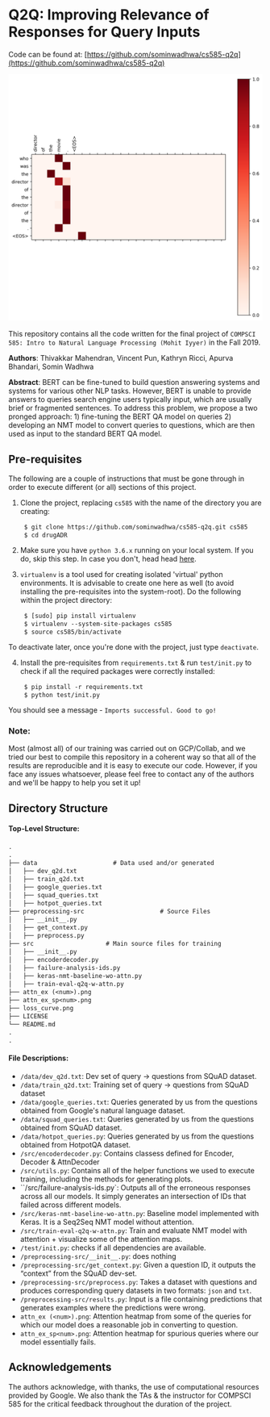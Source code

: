 # Q2Q: Improving Relevance of Responses for Query Inputs

Code can be found at: [https://github.com/sominwadhwa/cs585-q2q](https://github.com/sominwadhwa/cs585-q2q)

<p align="center">
  <img src="attn_ex (1).png"/>
</p>

This repository contains all the code written for the final project of `COMPSCI 585: Intro to Natural Language Processing (Mohit Iyyer)` in the Fall 2019.

**Authors**: Thivakkar Mahendran, Vincent Pun, Kathryn Ricci, Apurva Bhandari, Somin Wadhwa

**Abstract**: BERT can be fine-tuned to build question answering systems and systems for various other NLP tasks. However, BERT is unable to provide answers to queries search engine users typically input, which are usually brief or fragmented sentences. To address this problem, we propose a two pronged approach: 1) fine-tuning the BERT QA model on queries 2) developing an NMT model to convert queries to questions, which are then used as input to the standard BERT QA model.

## Pre-requisites

The following are a couple of instructions that must be gone through in order to execute different (or all) sections of this project.

1. Clone the project, replacing ``cs585`` with the name of the directory you are creating:

        $ git clone https://github.com/sominwadhwa/cs585-q2q.git cs585
        $ cd drugADR

2. Make sure you have ``python 3.6.x`` running on your local system. If you do, skip this step. In case you don't, head
head [here](https://www.python.org/downloads/).

3. ``virtualenv`` is a tool used for creating isolated 'virtual' python environments. It is advisable to create one here as well (to avoid installing the pre-requisites into the system-root). Do the following within the project directory:

        $ [sudo] pip install virtualenv
        $ virtualenv --system-site-packages cs585
        $ source cs585/bin/activate

To deactivate later, once you're done with the project, just type ``deactivate``.

4. Install the pre-requisites from ``requirements.txt`` & run ``test/init.py`` to check if all the required packages were correctly installed:

        $ pip install -r requirements.txt
        $ python test/init.py

You should see a message - ``Imports successful. Good to go!``

### Note:
Most (almost all) of our training was carried out on GCP/Collab, and we tried our best to compile this repository in a coherent way so that all of the results are reproducible and it is easy to execute our code. However, if you face any issues whatsoever, please feel free to contact any of the authors and we'll be happy to help you set it up!

## Directory Structure

#### Top-Level Structure:

    .
    .
    ├── data                     # Data used and/or generated
    │   ├── dev_q2d.txt
    │   ├── train_q2d.txt
    │   ├── google_queries.txt
    │   ├── squad_queries.txt
    │   ├── hotpot_queries.txt
    ├── preprocessing-src                     # Source Files
    │   ├── __init__.py
    │   ├── get_context.py
    │   ├── preprocess.py
    ├── src                    # Main source files for training
    │   ├── __init__.py
    │   ├── encoderdecoder.py
    │   ├── failure-analysis-ids.py
    │   ├── keras-nmt-baseline-wo-attn.py
    │   ├── train-eval-q2q-w-attn.py     
    ├── attn_ex (<num>).png 
    ├── attn_ex_sp<num>.png
    ├── loss_curve.png                  
    ├── LICENSE
    └── README.md
    .
    .


#### File Descriptions:

- ``/data/dev_q2d.txt``: Dev set of query -> questions from SQuAD dataset.
- ``/data/train_q2d.txt``: Training set of query -> questions from SQuAD dataset
- ``/data/google_queries.txt``: Queries generated by us from the questions obtained from Google's natural language dataset.
- ``/data/squad_queries.txt``: Queries generated by us from the questions obtained from SQuAD dataset.
- ``/data/hotpot_queries.py``: Queries generated by us from the questions obtained from HotpotQA dataset.
-  ``/src/encoderdecoder.py``: Contains classess defined for Encoder, Decoder & AttnDecoder
-  ``/src/utils.py``: Contains all of the helper functions we used to execute training, including the methods for generating plots. 
-  ``/src/failure-analysis-ids.py`: Outputs all of the erroneous responses across all our models. It simply generates an intersection of IDs that failed across different models. 
- ``/src/keras-nmt-baseline-wo-attn.py``: Baseline model implemented with Keras. It is a Seq2Seq NMT model without attention. 
- ``/src/train-eval-q2q-w-attn.py``: Train and evaluate NMT model with attention + visualize some of the attention maps. 
- ``/test/init.py``: checks if all dependencies are available.
- ``/preprocessing-src/__init__.py``: does nothing
- ``/preprocessing-src/get_context.py``: Given a question ID, it outputs the “context” from the SQuAD dev-set. 
- ``/preprocessing-src/preprocess.py``: Takes a dataset with questions and produces corresponding query datasets in two formats: `json` and `txt`.
- ``/preprocessing-src/results.py``: Input is a file containing predictions that generates examples where the predictions were wrong.
- ``attn_ex (<num>).png``: Attention heatmap from some of the queries for which our model does a reasonable job in converting to question.
- ``attn_ex_sp<num>.png``: Attention heatmap for spurious queries where our model essentially fails.

## Acknowledgements

The authors acknowledge, with thanks, the use of computational resources provided by Google. We also thank the TAs & the instructor for COMPSCI 585 for the critical feedback throughout the duration of the project.
